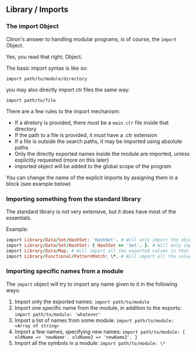 ## Library / Imports

### The import Object

Citron's answer to handling modular programs, is of course, the `import` Object.

Yes, you read that right; Object.

The basic import syntax is like so:

`import path/to/module/directory`

you may also directly import ctr files the same way:

`import path/to/file`

There are a few rules to the import mechanism:

* If a diretory is provided, there _must_ be a `main.ctr` file inside that directory
* If the path to a file is provided, it _must_ have a .ctr extension
* If a file is outside the search paths, it may be imported using absolute paths
* Only the directly exported names inside the module are imported, unless explicitly requested \(more on this later\)
* imported object will be added to the global scope of the program

You can change the name of the explicit imports by assigning them in a block \(see example below\)

### Importing something from the standard library

The standard library is not very extensive, but it does have most of the essentials.

Example:

```ruby
import Library/Data/Set/HashSet: 'HashSet'. # Will only import the object HashSet
import Library/Data/Set/HashSet: { HashSet => 'Set'. }. # Will only import the object HashSet, as `Set'
import Library/Data/Map. # Will import all the exported values in that module
import Library/Functional/PatternMatch: \*. # Will import all the values in that module
```

### Importing specific names from a module

The `import` object will try to import any name given to it in the following ways:

1. Import only the exported names: `import path/to/module`
2. Import one specific name from the module, in addition to the exports: `import path/to/module: 'whatever'`
3. Import a list of names from some module: `import path/to/module: <Array of string>`
4. Import a few names, specifying new names: `import path/to/module: { oldName => 'newName'. oldName2 => 'newName2'. }`
5. Import all the symbols in a module: `import path/to/module: \*`



